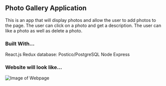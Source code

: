 ## Photo Gallery Application 

This is an app that will display photos and allow the user to add photos to the page.
The user can click on a photo and get a description.
The user can like a photo as well as delete a photo.

### Built With...
React.js
Redux
database: Postico/PostgreSQL
Node
Express

### Website will look like...
![Image of  Webpage](https://github.com/sduale01/zaurak-weekend-4-gallery/tree/master/public/images/gallery-website-image.png)